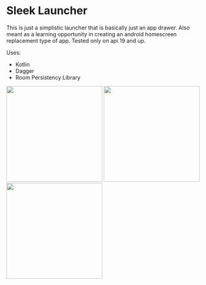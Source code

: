# Sleek Launcher
This is just a simplistic launcher that is basically just an app drawer. Also meant as a learning opportunity in creating an android homescreen replacement type of app. Tested only on api 19 and up.

Uses:
- Kotlin
- Dagger
- Room Persistency Library

<p>
  <img src="../master/screenshots/screen1.png" width="250"/>
  <img src="../master/screenshots/screen2.png" width="250"/>
  <img src="../master/screenshots/screen3.png" width="250"/>
</p>
